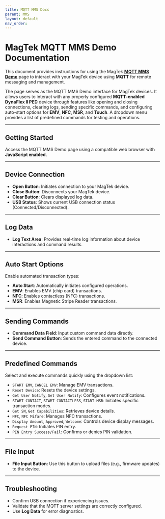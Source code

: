 ```yaml
---
title: MQTT MMS Docs
parent: MMS
layout: default
nav_order:
---
```


# MagTek MQTT MMS Demo Documentation

This document provides instructions for using the MagTek [**MQTT MMS Demo**](https://rms.magensa.net/TEST/demo/mmsMQTTDemo.html) page to interact with your MagTek device using **MQTT** for remote messaging and management.

The page serves as the MQTT MMS Demo interface for MagTek devices. It allows users to interact with any properly configured **MQTT-enabled DynaFlex II PED** device through features like opening and closing connections, clearing logs, sending specific commands, and configuring auto-start options for **EMV**, **NFC**, **MSR**, and **Touch**. A dropdown menu provides a list of predefined commands for testing and operations.

---

## Getting Started

Access the MQTT MMS Demo page using a compatible web browser with **JavaScript enabled**.

---

## Device Connection

- **Open Button**: Initiates connection to your MagTek device.
- **Close Button**: Disconnects your MagTek device.
- **Clear Button**: Clears displayed log data.
- **USB Status**: Shows current USB connection status (Connected/Disconnected).

---

## Log Data

- **Log Text Area**: Provides real-time log information about device interactions and command results.

---

## Auto Start Options

Enable automated transaction types:

- **Auto Start**: Automatically initiates configured operations.
- **EMV**: Enables EMV (chip card) transactions.
- **NFC**: Enables contactless (NFC) transactions.
- **MSR**: Enables Magnetic Stripe Reader transactions.

---

## Sending Commands

- **Command Data Field**: Input custom command data directly.
- **Send Command Button**: Sends the entered command to the connected device.

---

## Predefined Commands

Select and execute commands quickly using the dropdown list:

- `START EMV`, `CANCEL EMV`: Manage EMV transactions.
- `Reset Device`: Resets the device settings.
- `Get User Notify`, `Set User Notify`: Configures event notifications.
- `START CONTACT`, `START CONTACTLESS`, `START MSR`: Initiates specific transaction modes.
- `Get SN`, `Get Capabilities`: Retrieves device details.
- `NFC`, `NFC Mifare`: Manages NFC transactions.
- `Display Amount`, `Approved`, `Welcome`: Controls device display messages.
- `Request PIN`: Initiates PIN entry.
- `PIN Entry Success/Fail`: Confirms or denies PIN validation.

---

## File Input

- **File Input Button**: Use this button to upload files (e.g., firmware updates) to the device.

---

## Troubleshooting

- Confirm USB connection if experiencing issues.
- Validate that the MQTT server settings are correctly configured.
- Use **Log Data** for error diagnostics.
